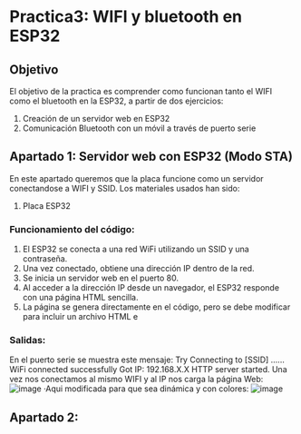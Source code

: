 # Practica3: WIFI y bluetooth en ESP32
## Objetivo
El objetivo de la practica es comprender como funcionan tanto el WIFI como el bluetooth en la ESP32, a partir de dos ejercicios:
1. Creación de un servidor web en ESP32
2. Comunicación Bluetooth con un móvil a través de puerto serie
## Apartado 1: Servidor web con ESP32 (Modo STA)
En este apartado queremos que la placa funcione como un servidor conectandose a WIFI y SSID. 
Los materiales usados han sido:
1. Placa ESP32
### Funcionamiento del código:
1. El ESP32 se conecta a una red WiFi utilizando un SSID y una contraseña.
2. Una vez conectado, obtiene una dirección IP dentro de la red.
3. Se inicia un servidor web en el puerto 80.
4. Al acceder a la dirección IP desde un navegador, el ESP32 responde con una página HTML sencilla.
5. La página se genera directamente en el código, pero se debe modificar para incluir un archivo HTML e

### Salidas:
En el puerto serie se muestra este mensaje:
Try Connecting to [SSID] ...... WiFi connected successfully Got IP: 192.168.X.X HTTP server started. Una vez nos conectamos al mismo WIFI y al IP nos carga la página Web:
![image](https://github.com/user-attachments/assets/aec9d82d-f639-41cc-8e39-892030f13606)
·Aqui modificada para que sea dinámica y con colores:
![image](https://github.com/user-attachments/assets/8bdea965-7aad-4f6d-9b3c-215ffd511013)


## Apartado 2: 


